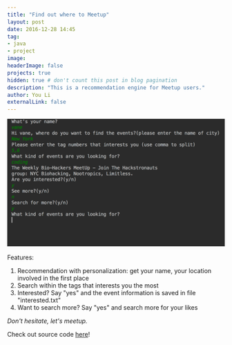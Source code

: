 ```yaml
---
title: "Find out where to Meetup"
layout: post
date: 2016-12-28 14:45
tag:
- java
- project
image:
headerImage: false
projects: true
hidden: true # don't count this post in blog pagination
description: "This is a recommendation engine for Meetup users."
author: You Li
externalLink: false
---
```


![Screenshot](/assets/meetup-screenshot.png)

Features:

1. Recommendation with personalization: get your name, your location involved in the first place
2. Search within the tags that interests you the most
3. Interested? Say "yes" and the event information is saved in file "interested.txt"
4. Want to search more? Say "yes" and search more for your likes

*Don't hesitate, let's meetup.*

Check out source code <a href="https://github.com/liyouvane/Meetup-Recommendation" target="_blank">here</a>!
